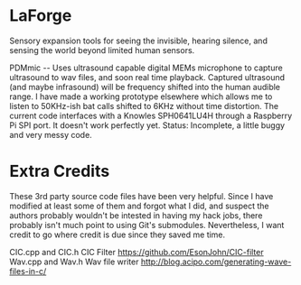 # LaForge
Sensory expansion tools for seeing the invisible, hearing silence, and sensing the world beyond limited human sensors.

PDMmic -- Uses ultrasound capable digital MEMs microphone to capture ultrasound to wav files, and soon real time playback.
	  Captured ultrasound (and maybe infrasound) will be frequency shifted into the human audible range. I have made
	  a working prototype elsewhere which allows me to listen to 50KHz-ish bat calls shifted to 6KHz without time distortion.
	  The current code interfaces with a Knowles SPH0641LU4H through a Raspberry Pi SPI port. It doesn't work perfectly
	  yet. 
	  Status: Incomplete, a little buggy and very messy code.




# Extra Credits
These 3rd party source code files have been very helpful. Since I have modified at least some of them and forgot what
I did, and suspect the authors probably wouldn't be intested in having my hack jobs, there probably isn't much point
to using Git's submodules. Nevertheless, I want credit to go where credit is due since they saved me time.

CIC.cpp and CIC.h CIC Filter https://github.com/EsonJohn/CIC-filter
Wav.cpp and Wav.h Wav file writer http://blog.acipo.com/generating-wave-files-in-c/
